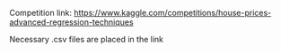 Competition link: https://www.kaggle.com/competitions/house-prices-advanced-regression-techniques 

Necessary .csv files are placed in the link

